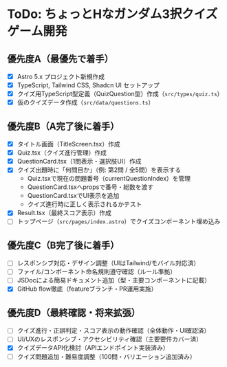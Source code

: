 # ToDo: ちょっとHなガンダム3択クイズゲーム開発

## 優先度A（最優先で着手）
- [x] Astro 5.x プロジェクト新規作成
- [x] TypeScript, Tailwind CSS, Shadcn UI セットアップ
- [x] クイズ用TypeScript型定義（QuizQuestion型）作成（`src/types/quiz.ts`）
- [x] 仮のクイズデータ作成（`src/data/questions.ts`）

## 優先度B（A完了後に着手）
- [x] タイトル画面（TitleScreen.tsx）作成
- [x] Quiz.tsx（クイズ進行管理）作成
- [x] QuestionCard.tsx（1問表示・選択肢UI）作成
- [x] クイズ出題時に「何問目か」（例: 第2問 / 全5問）を表示する
  - Quiz.tsxで現在の問題番号（currentQuestionIndex）を管理
  - QuestionCard.tsxへpropsで番号・総数を渡す
  - QuestionCard.tsxでUI表示を追加
  - クイズ進行時に正しく表示されるかテスト
- [x] Result.tsx（最終スコア表示）作成
- [ ] トップページ（`src/pages/index.astro`）でクイズコンポーネント埋め込み

## 優先度C（B完了後に着手）
- [ ] レスポンシブ対応・デザイン調整（UIはTailwind/モバイル対応済）
- [ ] ファイル/コンポーネント命名規則遵守確認（ルール準拠）
- [ ] JSDocによる簡易ドキュメント追加（型・主要コンポーネントに記載）
- [x] GitHub flow徹底（featureブランチ・PR運用実施）

## 優先度D（最終確認・将来拡張）
- [ ] クイズ進行・正誤判定・スコア表示の動作確認（全体動作・UI確認済）
- [ ] UI/UXのレスポンシブ・アクセシビリティ確認（主要要件カバー済）
- [x] クイズデータAPI化検討（APIエンドポイント実装済み）
- [ ] クイズ問題追加・難易度調整（100問・バリエーション追加済み）
